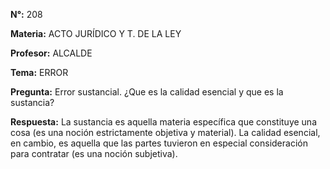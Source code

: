 **N°:** 208

__Materia:__ ACTO JURÍDICO Y T. DE LA LEY

__Profesor:__ ALCALDE

__Tema:__ ERROR

__Pregunta:__ Error sustancial. ¿Que es la calidad esencial y que es la sustancia?

__Respuesta:__
La sustancia es aquella materia específica que constituye una cosa (es una noción estrictamente objetiva y material). La calidad esencial, en cambio, es aquella que las partes tuvieron en especial consideración para contratar (es una noción subjetiva).
